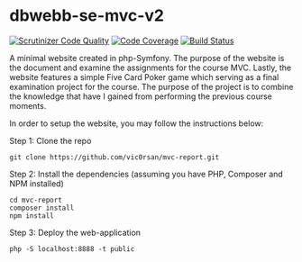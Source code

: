 # dbwebb-se-mvc-v2

[![Scrutinizer Code Quality](https://scrutinizer-ci.com/g/vic0rsan/mvc-report/badges/quality-score.png?b=master)](https://scrutinizer-ci.com/g/vic0rsan/mvc-report/?branch=master)
[![Code Coverage](https://scrutinizer-ci.com/g/vic0rsan/mvc-report/badges/coverage.png?b=master)](https://scrutinizer-ci.com/g/vic0rsan/mvc-report/?branch=master)
[![Build Status](https://scrutinizer-ci.com/g/vic0rsan/mvc-report/badges/build.png?b=master)](https://scrutinizer-ci.com/g/vic0rsan/mvc-report/build-status/master)

A minimal website created in php-Symfony. The purpose of the website is the document and examine the assignments for the course MVC. Lastly, the website features a simple Five Card Poker game which serving as a final examination project for the course. The purpose of the project is to combine the knowledge that have I gained from performing the previous course moments.

In order to setup the website, you may follow the instructions below:

Step 1: Clone the repo
```
git clone https://github.com/vic0rsan/mvc-report.git
```

Step 2: Install the dependencies (assuming you have PHP, Composer and NPM installed)
```
cd mvc-report
composer install
npm install
```
Step 3: Deploy the web-application
```
php -S localhost:8888 -t public
```